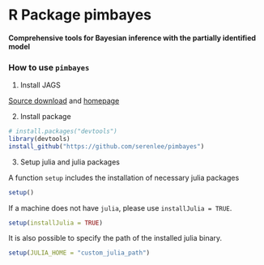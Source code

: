# R Package pimbayes

#### Comprehensive tools for Bayesian inference with the partially identified model


### How to use `pimbayes`

1. Install JAGS

[Source download](https://sourceforge.net/projects/mcmc-jags/files/) and [homepage](https://mcmc-jags.sourceforge.io/)

2. Install package
``` R
# install.packages("devtools")
library(devtools)
install_github("https://github.com/serenlee/pimbayes")
```

3. Setup julia and julia packages
   
A function `setup` includes the installation of necessary julia packages 
``` R
setup()
```

If a machine does not have `julia`, please use `installJulia = TRUE`.
``` R
setup(installJulia = TRUE)
```

It is also possible to specify the path of the installed julia binary.

``` R
setup(JULIA_HOME = "custom_julia_path")
```
